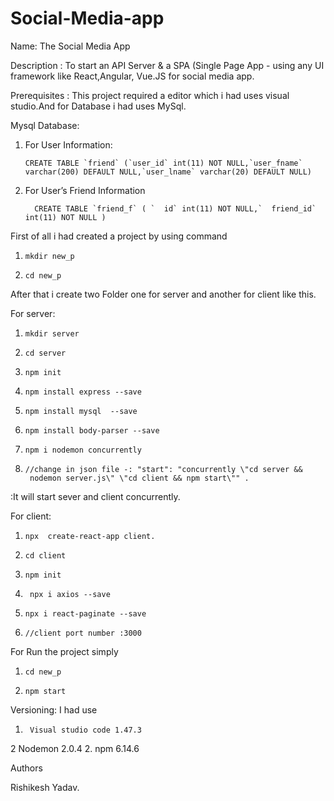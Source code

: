 # Social-Media-app
Name:
The Social Media App

Description :
To start an API Server & a SPA (Single Page App - using any UI framework like React,Angular, Vue.JS for social media app.

Prerequisites :
This project required a editor which i had uses visual studio.And for Database i had  uses MySql.

Mysql Database:
  
1. For User Information:

       CREATE TABLE `friend` (`user_id` int(11) NOT NULL,`user_fname` varchar(200) DEFAULT NULL,`user_lname` varchar(20) DEFAULT NULL)

2.  For User’s Friend Information

          CREATE TABLE `friend_f` ( `  id` int(11) NOT NULL,`  friend_id` int(11) NOT NULL ) 

First of all i had created a project by using command

1.     mkdir new_p
2.     cd new_p

After that i create two Folder one for server and another for client like  this.

For server:
1.     mkdir server
2.     cd server
3.     npm init
4.     npm install express --save
5.     npm install mysql  --save
6.     npm install body-parser --save
7.     npm i nodemon concurrently
8.     //change in json file -: "start": "concurrently \"cd server &&
        nodemon server.js\" \"cd client && npm start\"" .
:It will start sever and client concurrently.
 

For client:

1.     npx  create-react-app client.
2.     cd client
3.     npm init
4.      npx i axios --save
5.     npx i react-paginate --save
6.     //client port number :3000

For Run the project simply
1.     cd new_p
2.     npm start


 Versioning:
I had use

1.      Visual studio code 1.47.3
2       Nodemon 2.0.4
2.      npm 6.14.6



Authors

Rishikesh Yadav.
